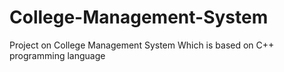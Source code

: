 # College-Management-System
Project on College Management System Which is based on C++ programming language 
